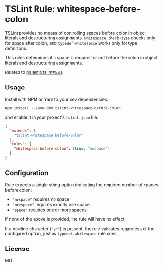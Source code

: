 # TSLint Rule: whitespace-before-colon

TSLint provides no means of controlling spaces before colon in object literals and destructuring assignments. `whitespace.check-type` checks only for space after colon, and `typedef-whitespace` works only for type definitions.

This rules determines if a space is required or not before the colon in object literals and destructuring assignments.

Related to [palantir/tslint#991](https://github.com/palantir/tslint/issues/991).

## Usage

Install with NPM or Yarn to your dev dependencies:

```
npm install --save-dev tslint-whitespace-before-colon
```

and enable it in your project's `tslint.json` file:

```json
{
  "extends": [
    "tslint-whitespace-before-colon"
  ],
  "rules": {
    "whitespace-before-colon": [true, "nospace"]
  }
}
```

## Configuration

Rule expects a single string option indicating the required number of spaces before colon:

* `"nospace"` requires no space
* `"onespace"` requires exactly one space
* `"space"` requires one or more spaces

If none of the above is provided, the rule will have no effect.

If a newline character (`"\n"`) is present, the rule validates regardless of the configured option, just as `typedef-whitespace` rule does.

## License

MIT
